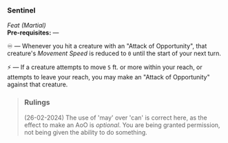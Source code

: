 ### Sentinel
*Feat (Martial)*  
**Pre-requisites:** —  

♾️ — Whenever you hit a creature with an "Attack of Opportunity", that creature's *Movement Speed* is reduced to `0` until the start of your next turn.

⚡ — If a creature attempts to move `5` ft. or more within your reach, or attempts to leave your reach, you may make an "Attack of Opportunity" against that creature.

> ### Rulings
>
> (26-02-2024) The use of 'may' over 'can' is correct here, as the effect to make an AoO is *optional*. You are being granted permission, not being given the ability to do something.
